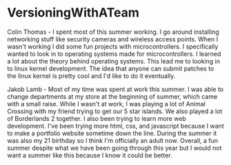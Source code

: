 # VersioningWithATeam


Colin Thomas - 
  I spent most of this summer working. I go around installing networking stuff like security cameras and wireless access points. When I wasn't working I did some fun projects with microcontrollers. I specifically wanted to look in to operating systems made for microcontrollers. I learned a lot about the theory behind operating systems. This lead me to looking in to linux kernel development. The idea that anyone can submit patches to the linux kernel is pretty cool and I'd like to do it eventually. 

Jakob Lamb - Most of my time was spent at work this summer. I was able to change departments at my store at the beginning of summer, which came with a small raise. While I wasn't at work, I was playing a lot of Animal Crossing with my friend trying to get our 5 star islands. We also played a lot of Borderlands 2 together. I also been trying to learn more web development. I've been trying more html, css, and javascript because I want to make a portfolio website sometime down the line. During the summer it was also my 21 birthday so I think I'm officially an adult now. Overall, a fun summer despite what we have been going through this year but I would not want a summer like this because I know it could be better. 
